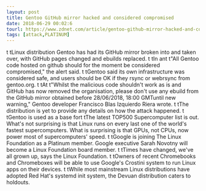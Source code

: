 ```yaml
---
layout: post
title: Gentoo GitHub mirror hacked and considered compromised
date: 2018-06-29 00:02:6
tourl: https://www.zdnet.com/article/gentoo-github-mirror-hacked-and-considered-compromised/
tags: [attack,PLATINUM]
---
```

 t tLinux distribution Gentoo has had its GitHub mirror broken into and taken over, with GitHub pages changed and ebuilds replaced. t tIn ant t"All Gentoo code hosted on github should for the moment be considered compromised," the alert said. t tGentoo said its own infrastructure was considered safe, and users should be OK if they rsync or webrsync from gentoo.org. t tAt t"Whilst the malicious code shouldn't work as is and GitHub has now removed the organisation, please don't use any ebuild from the GitHub mirror obtained before 28/06/2018, 18:00 GMTuntil new warning," Gentoo developer Francisco Blas Izquierdo Riera wrote. t tThe distribution is yet to provide any details on how the attack happened. t tGentoo is used as a base fort tThe latest TOP500 Supercomputer list is out. What's not surprising is that Linux runs on every last one of the world's fastest supercomputers. What is surprising is that GPUs, not CPUs, now power most of supercomputers' speed. t tGoogle is joining The Linux Foundation as a Platinum member. Google executive Sarah Novotny will become a Linux Foundation board member. t tTimes have changed, we've all grown up, says the Linux Foundation. t tOwners of recent Chromebooks and Chromeboxes will be able to use Google's Crostini system to run Linux apps on their devices. t tWhile most mainstream Linux distributions have adopted Red Hat's systemd init system, the Devuan distribution caters to holdouts.